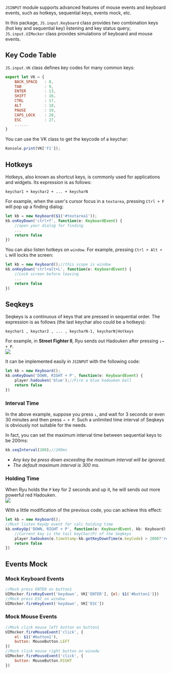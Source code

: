 <code>JSINPUT</code> module supports advanced features of mouse events and keyboard events, such as hotkeys, sequential keys, events mock, etc.

In this package, <code>JS.input.Keyboard</code> class provides two combination keys (hot key and sequential key) listening and key status query; <code>JS.input.UIMocker</code> class provides simulations of keyboard and mouse events.

## Key Code Table
<code>JS.input.VK</code> class defines key codes for many common keys:
```javascript
export let VK = {
    BACK_SPACE   : 8,   
    TAB          : 9,   
    ENTER        : 13,  
    SHIFT        : 16,  
    CTRL         : 17,  
    ALT          : 18,  
    PAUSE        : 19,  
    CAPS_LOCK    : 20,  
    ESC          : 27,
    ......
}            
```
You can use the VK class to get the keycode of a keychar:
```javascript
Konsole.print(VK['F1']);
```

## Hotkeys
Hotkeys, also known as shortcut keys, is commonly used for applications and widgets. Its expression is as follows:
```text
keychar1 + keychar2 + ... + keycharN
```

For example, when the user's cursor focus in a <code>textarea</code>, pressing <code>Ctrl + F</code> will pop up a finding dialog:
```javascript
let kb = new Keyboard($1('#textarea1'));
kb.onKeyDown('ctrl+f', function(e: KeyboardEvent) {
    //open your dialog for finding
    ...
    return false
})
```

You can also listen hotkeys on <code>window</code>. For example, pressing <code>Ctrl + Alt + L</code> will locks the screen:
```javascript
let kb = new Keyboard();//this scope is window
kb.onKeyDown('ctrl+alt+L', function(e: KeyboardEvent) {
    //Lock screen before leaving 
    ...
    return false
})
```

## Seqkeys
Seqkeys is a continuous of keys that are pressed in sequential order. The expression is as follows (the last keychar also could be a hotkeys):
```text
keychar1 , keychar2 , ... , keycharN-1, keycharN|Hotkeys 
```

For example, in <b>Street Fighter II</b>, Ryu sends out Hadouken after pressing <code>↓→ + P</code>.<br>
<img src="assets/images/ryu-hado-blue.gif" />

It can be implemented easily in <code>JSINPUT</code> with the following code:
```javascript
let kb = new Keyboard();
kb.onKeyDown('DOWN, RIGHT + P', function(e: KeyboardEvent) {
    player.hadouken('blue');//Fire a blue hadouken ball
    return false
})
```

### Interval Time
In the above example, suppose you press <code>↓</code>, and wait for 3 seconds or even 30 minutes and then press <code>→ + P</code>. Such a unlimited time interval of Seqkeys is obviously not suitable for the needs.

In fact, you can set the maximum interval time between sequential keys to be 200ms:
```javascript
kb.seqInterval(200);//200ms
```
* *Any key be press down exceeding the maximum interval will be ignored.*
* *The default maximum interval is 300 ms.*

### Holding Time
When Ryu holds the <code>P</code> key for 2 seconds and up it, he will sends out more powerful red Hadouken.<br>
<img src="assets/images/ryu-hado-red.gif" />

With a little modification of the previous code, you can achieve this effect:
```javascript
let kb = new Keyboard();
//Must listen KeyUp event for calc holding time
kb.onKeyUp('DOWN, RIGHT + P', function(e: KeyboardEvent, kb: Keyboard) {
    //Current key is the tail keyChar(P) of the Seqkeys
    player.hadouken(e.timeStamp-kb.getKeyDownTime(e.keyCode) > 2000?'red':'blue');
    return false
})
```

## Events Mock

### Mock Keyboard Events
```javascript
//Mock press ENTER on button1
UIMocker.fireKeyEvent('keydown', VK['ENTER'], {el: $1('#button1')})
//Mock press ESC on window
UIMocker.fireKeyEvent('keydown', VK['ESC'])
```

### Mock Mouse Events
```javascript
//Mock click mouse left button on button1
UIMocker.fireMouseEvent('click', {
    el: $1('#button1'),
    button: MouseButton.LEFT
})
//Mock click mouse right button on winodw
UIMocker.fireMouseEvent('click', {
    button: MouseButton.RIGHT
})
```